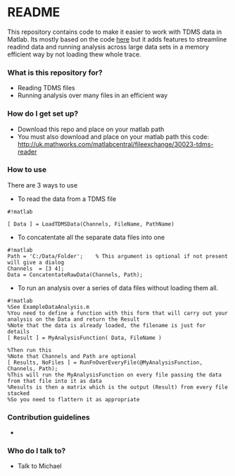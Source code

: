 # README #

This repository contains code to make it easier to work with TDMS data in Matlab. Its mostly based on the code [here](http://uk.mathworks.com/matlabcentral/fileexchange/30023-tdms-reader) but it adds features to streamline readind data and running analysis across large data sets in a memory efficient way by not loading thew whole trace.

### What is this repository for? ###

* Reading TDMS files
* Running analysis over many files in an efficient way

### How do I get set up? ###

* Download this repo and place on your matlab path
* You must also download and place on your matlab path this code: http://uk.mathworks.com/matlabcentral/fileexchange/30023-tdms-reader

### How to use ###

There are 3 ways to use

* To read the data from a TDMS file

```
#!matlab

[ Data ] = LoadTDMSData(Channels, FileName, PathName)
```

* To concatentate all the separate data files into one

```
#!matlab
Path = 'C:/Data/Folder';    % This argument is optional if not present will give a dialog
Channels  = [3 4];
Data = ConcatentateRawData(Channels, Path);

```

* To run an analysis over a series of data files without loading them all.
    
```
#!matlab
%See ExampleDataAnalysis.m
%You need to define a function with this form that will carry out your analysis on the Data and return the Result
%Note that the data is already loaded, the filename is just for details
[ Result ] = MyAnalysisFunction( Data, FileName )

%Then run this
%Note that Channels and Path are optional
[ Results, NoFiles ] = RunFnOverEveryFile(@MyAnalysisFunction, Channels, Path);
%This will run the MyAnalysisFunction on every file passing the data from that file into it as data
%Results is then a matrix which is the output (Result) from every file stacked
%So you need to flattern it as appropriate
```



### Contribution guidelines ###
*

### Who do I talk to? ###

* Talk to Michael
